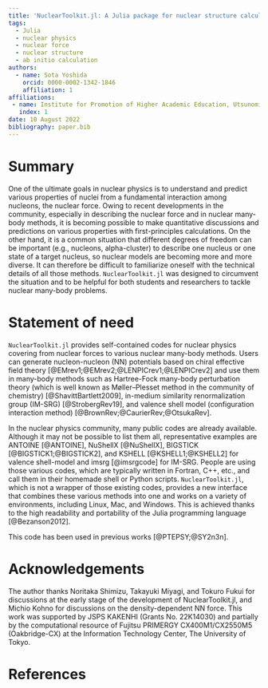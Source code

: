 ```yaml
---
title: 'NuclearToolkit.jl: A Julia package for nuclear structure calculations'
tags:
  - Julia
  - nuclear physics
  - nuclear force
  - nuclear structure
  - ab initio calculation
authors:
  - name: Sota Yoshida
    orcid: 0000-0002-1342-1846
    affiliation: 1
affiliations:
 - name: Institute for Promotion of Higher Academic Education, Utsunomiya University
   index: 1
date: 10 August 2022
bibliography: paper.bib
---
```


# Summary
One of the ultimate goals in nuclear physics is to understand and predict various properties of nuclei from a fundamental interaction among nucleons, the nuclear force.
Owing to recent developments in the community, especially in describing the nuclear force and in nuclear many-body methods, it is becoming possible to make quantitative discussions and predictions on various properties with first-principles calculations.
On the other hand, it is a common situation that different degrees of freedom can be important (e.g., nucleons, alpha-cluster) to describe one nucleus or one state of a target nucleus, so nuclear models are becoming more and more diverse.
It can therefore be difficult to familiarize oneself with the technical details of all those methods. ``NuclearToolkit.jl`` was designed to circumvent the situation and to be helpful for both students and researchers to tackle nuclear many-body problems.

# Statement of need

``NuclearToolkit.jl`` provides self-contained codes for nuclear physics covering from nuclear forces to various nuclear many-body methods.
Users can generate nucleon-nucleon (NN) potentials based on chiral effective field theory [@EMrev1;@EMrev2;@LENPICrev1;@LENPICrev2] and use them in many-body methods such as Hartree-Fock many-body perturbation theory (which is well known as Møller–Plesset method in the community of chemistry) [@ShavittBartlett2009], in-medium similarity renormalization group (IM-SRG) [@StrobergRev19], and valence shell model (configuration interaction method) [@BrownRev;@CaurierRev;@OtsukaRev].

In the nuclear physics community, many public codes are already available.
Although it may not be possible to list them all, representative examples are ANTOINE [@ANTOINE], NuShellX [@NuShellX], BIGSTICK [@BIGSTICK1;@BIGSTICK2], and KSHELL [@KSHELL1;@KSHELL2] for valence shell-model and imsrg [@imsrgcode] for IM-SRG.
People are using those various codes, which are typically written in Fortran, C++, etc., and call them in their homemade shell or Python scripts.
`NuclearToolkit.jl`, which is not a wrapper of those existing codes, provides
a new interface that combines these various methods into one and works on a variety of environments, including Linux, Mac, and Windows. This is achieved thanks to the high readability and portability of the Julia programming language [@Bezanson2012].

This code has been used in previous works [@PTEPSY;@SY2n3n].

# Acknowledgements

The author thanks Noritaka Shimizu, Takayuki Miyagi, and Tokuro Fukui 
for discussions at the early stage of the development of NuclearToolkit.jl,
and Michio Kohno for discussions on the density-dependent NN force.
This work was supported by JSPS KAKENHI (Grants No. 22K14030) and partially by the computational resource of Fujitsu PRIMERGY CX400M1/CX2550M5 (Oakbridge-CX) at the Information Technology Center, The University of Tokyo.


# References
